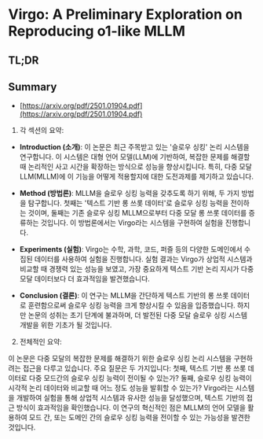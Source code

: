 # Virgo: A Preliminary Exploration on Reproducing o1-like MLLM
## TL;DR
## Summary
- [https://arxiv.org/pdf/2501.01904.pdf](https://arxiv.org/pdf/2501.01904.pdf)

1. 각 섹션의 요약:

- **Introduction (소개)**:
  이 논문은 최근 주목받고 있는 '슬로우 싱킹' 논리 시스템을 연구합니다. 이 시스템은 대형 언어 모델(LLM)에 기반하여, 복잡한 문제를 해결할 때 논리적인 사고 시간을 확장하는 방식으로 성능을 향상시킵니다. 특히, 다중 모달 LLM(MLLM)에 이 기능을 어떻게 적용할지에 대한 도전과제를 제기하고 있습니다.

- **Method (방법론)**:
  MLLM을 슬로우 싱킹 능력을 갖추도록 하기 위해, 두 가지 방법을 탐구합니다. 첫째는 '텍스트 기반 롱 쓰롯 데이터'로 슬로우 싱킹 능력을 전이하는 것이며, 둘째는 기존 슬로우 싱킹 MLLM으로부터 다중 모달 롱 쓰롯 데이터를 증류하는 것입니다. 이 방법론에서는 Virgo라는 시스템을 구현하여 실험을 진행합니다.

- **Experiments (실험)**:
  Virgo는 수학, 과학, 코드, 퍼즐 등의 다양한 도메인에서 수집된 데이터를 사용하여 실험을 진행합니다. 실험 결과는 Virgo가 상업적 시스템과 비교할 때 경쟁력 있는 성능을 보였고, 가장 중요하게 텍스트 기반 논리 지시가 다중 모달 데이터보다 더 효과적임을 발견했습니다.

- **Conclusion (결론)**:
  이 연구는 MLLM을 간단하게 텍스트 기반의 롱 쓰롯 데이터로 훈련함으로써 슬로우 싱킹 능력을 크게 향상시킬 수 있음을 입증했습니다. 하지만 논문의 성취는 초기 단계에 불과하며, 더 발전된 다중 모달 슬로우 싱킹 시스템 개발을 위한 기초가 될 것입니다.

2. 전체적인 요약:

이 논문은 다중 모달의 복잡한 문제를 해결하기 위한 슬로우 싱킹 논리 시스템을 구현하려는 접근을 다루고 있습니다. 주요 질문은 두 가지입니다: 첫째, 텍스트 기반 롱 쓰롯 데이터로 다중 모드간의 슬로우 싱킹 능력이 전이될 수 있는가? 둘째, 슬로우 싱킹 능력이 시각적 논리 데이터와 비교할 때 어느 정도 성능을 발휘할 수 있는가? Virgo라는 시스템을 개발하여 실험을 통해 상업적 시스템과 유사한 성능을 달성했으며, 텍스트 기반의 접근 방식이 효과적임을 확인했습니다. 이 연구의 혁신적인 점은 MLLM의 언어 모델을 활용하여 모드 간, 또는 도메인 간의 슬로우 싱킹 능력을 전이할 수 있는 가능성을 발견한 것입니다.